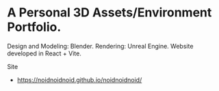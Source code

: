 # A Personal 3D Assets/Environment Portfolio.

Design and Modeling: Blender.
Rendering: Unreal Engine. 
Website developed in React + Vite.

Site
- https://noidnoidnoid.github.io/noidnoidnoid/
